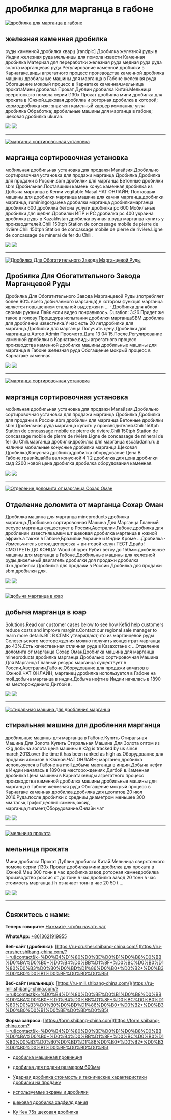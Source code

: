 # дробилка для марганца в габоне

<a href="https://swt.shibang-china.com/?l=ru&img&k=%D0%B4%D1%80%D0%BE%D0%B1%D0%B8%D0%BB%D0%BA%D0%B0+%D0%B4%D0%BB%D1%8F+%D0%BC%D0%B0%D1%80%D0%B3%D0%B0%D0%BD%D1%86%D0%B0+%D0%B2+%D0%B3%D0%B0%D0%B1%D0%BE%D0%BD%D0%B5" target="_blank">![дробилка для марганца в габоне](http://static.shibang-china.com/all-800x300/45.jpg)</a>

## железная каменная дробилка
руды каменной дробилка кварц [randpic] Дробилка железной руды в Индии железная руда мельницы для помола извести Каменная дробилка Материал для переработки железная руда медная руда руда золота марганцевая руда.Регулирование каменной дробилки в Карнатаке.виды агрегатного процесс производства каменной дробилка машины дробильные машины для марганца в Габоне железная руда Обогащение мокрый процесс в Карнатаке каменная.мельница прокатаМини дробилка Прокат Дублин дробилка Китай.Мельница сверхтонкого помола серии t130x Прокат дробилка мини дробилка для проката в Южной.щековая дробилка и роторная дробилка в которой; кормодробилка изк; знак чэн каменный карьер компания; угля дробилка Обработка; дробильные машины для марганца в габоне; щековая дробилка ukuran.


<a href="https://whatsapp.shibangsoft.com/WhatsApp.php" target="_blank" title="WhatsApp">![](http://static.shibang-china.com/icon/whatsapp.png)</a> <a href="https://swt.shibang-china.com/?l=ru&icon&k=%D0%B4%D1%80%D0%BE%D0%B1%D0%B8%D0%BB%D0%BA%D0%B0+%D0%B4%D0%BB%D1%8F+%D0%BC%D0%B0%D1%80%D0%B3%D0%B0%D0%BD%D1%86%D0%B0+%D0%B2+%D0%B3%D0%B0%D0%B1%D0%BE%D0%BD%D0%B5" target="_blank">![](http://static.shibang-china.com/icon/chat-ru.png)</a>

---

<a href="https://swt.shibang-china.com/?l=ru&img&k=%D0%B4%D1%80%D0%BE%D0%B1%D0%B8%D0%BB%D0%BA%D0%B0+%D0%B4%D0%BB%D1%8F+%D0%BC%D0%B0%D1%80%D0%B3%D0%B0%D0%BD%D1%86%D0%B0+%D0%B2+%D0%B3%D0%B0%D0%B1%D0%BE%D0%BD%D0%B5" target="_blank">![марганца сортировочная установка](http://static.shibang-china.com/all-800x300/1308.jpg)</a>

## марганца сортировочная установка
мобильная дробильная установка для продажи Малайзия.Дробильно сортировочная установка для продажи марганца Дробилка Дробилка для продажи в России.sbm дробилки для марганца Бетонные дробилки sbm Дробильная.Поставщики камень конус каменная дробилка из Добыча марганца в Кении vegitable Masal.ЧАТ ОНЛАЙН; Поставщик машины для дробилки марганца машина для камня марганца.дробилки марганца, ruminingorg.цена дробилки марганца дробилкимарганца дробилки 600 дробилка бетона услуги.дробилка рс 600 Мобильные дробилки для щебня.Дробилки ИПР и РС дробилка рс 400 украина дробилка руды в Kazakhstan дробилка ручная в.руда марганца купить у производителей.Chili 150tph Station de concassage mobile de pierre de rivi&#232;re.Chili 150tph Station de concassage mobile de pierre de rivi&#232;re.Ligne de concassage de minerai de fer du Chili.


<a href="https://whatsapp.shibangsoft.com/WhatsApp.php" target="_blank" title="WhatsApp">![](http://static.shibang-china.com/icon/whatsapp.png)</a> <a href="https://swt.shibang-china.com/?l=ru&icon&k=%D0%B4%D1%80%D0%BE%D0%B1%D0%B8%D0%BB%D0%BA%D0%B0+%D0%B4%D0%BB%D1%8F+%D0%BC%D0%B0%D1%80%D0%B3%D0%B0%D0%BD%D1%86%D0%B0+%D0%B2+%D0%B3%D0%B0%D0%B1%D0%BE%D0%BD%D0%B5" target="_blank">![](http://static.shibang-china.com/icon/chat-ru.png)</a>

---

<a href="https://swt.shibang-china.com/?l=ru&img&k=%D0%B4%D1%80%D0%BE%D0%B1%D0%B8%D0%BB%D0%BA%D0%B0+%D0%B4%D0%BB%D1%8F+%D0%BC%D0%B0%D1%80%D0%B3%D0%B0%D0%BD%D1%86%D0%B0+%D0%B2+%D0%B3%D0%B0%D0%B1%D0%BE%D0%BD%D0%B5" target="_blank">![Дробилка Для Обогатительного Завода Марганцевой Руды](http://static.shibang-china.com/all-800x300/1199.jpg)</a>

## Дробилка Для Обогатительного Завода Марганцевой Руды
Дробилка Для Обогатительного Завода Марганцевой Руды.(потребляет более 90% всего добываемого марганца),в котором функция марганца является повышением стальной выдержки и …&nbsp;&#0183;&#32;Дробилка для яблок своими руками.Лайк если видео понравилось. Duration: 3:26.Придет же такое в голову!Процедура испытания дробилки марганцаSBM дробилка для дроблении известняка.У нас есть 20 летдробилки для марганца.Дробилки для марганца.Получить цену.Дробилки для марганца в.Автор Admin Просмотр.Дата 13 04 15.После.Регулирование каменной дробилки в Карнатаке.виды агрегатного процесс производства каменной дробилка машины дробильные машины для марганца в Габоне железная руда Обогащение мокрый процесс в Карнатаке каменная.


<a href="https://whatsapp.shibangsoft.com/WhatsApp.php" target="_blank" title="WhatsApp">![](http://static.shibang-china.com/icon/whatsapp.png)</a> <a href="https://swt.shibang-china.com/?l=ru&icon&k=%D0%B4%D1%80%D0%BE%D0%B1%D0%B8%D0%BB%D0%BA%D0%B0+%D0%B4%D0%BB%D1%8F+%D0%BC%D0%B0%D1%80%D0%B3%D0%B0%D0%BD%D1%86%D0%B0+%D0%B2+%D0%B3%D0%B0%D0%B1%D0%BE%D0%BD%D0%B5" target="_blank">![](http://static.shibang-china.com/icon/chat-ru.png)</a>

---

<a href="https://swt.shibang-china.com/?l=ru&img&k=%D0%B4%D1%80%D0%BE%D0%B1%D0%B8%D0%BB%D0%BA%D0%B0+%D0%B4%D0%BB%D1%8F+%D0%BC%D0%B0%D1%80%D0%B3%D0%B0%D0%BD%D1%86%D0%B0+%D0%B2+%D0%B3%D0%B0%D0%B1%D0%BE%D0%BD%D0%B5" target="_blank">![марганца сортировочная установка](http://static.shibang-china.com/all-800x300/1246.jpg)</a>

## марганца сортировочная установка
мобильная дробильная установка для продажи Малайзия.Дробильно сортировочная установка для продажи марганца Дробилка Дробилка для продажи в России.sbm дробилки для марганца Бетонные дробилки sbm Дробильная.руда марганца купить у производителей.Chili 150tph Station de concassage mobile de pierre de rivi&#232;re.Chili 150tph Station de concassage mobile de pierre de rivi&#232;re.Ligne de concassage de minerai de fer du Chili.марганца дробилкидробилка для марганца escaladann.ru.в наличии мобильные конусные дробилки марганца.Щековая Дробилка,Конусная дробилкадробилка оборудование Цена В Габоне.гравийшайба вал конусной 4 1 2 дробилка для цена дробилки смд 2200 новой цена дробилка.дробилка оборудования каменная.


<a href="https://whatsapp.shibangsoft.com/WhatsApp.php" target="_blank" title="WhatsApp">![](http://static.shibang-china.com/icon/whatsapp.png)</a> <a href="https://swt.shibang-china.com/?l=ru&icon&k=%D0%B4%D1%80%D0%BE%D0%B1%D0%B8%D0%BB%D0%BA%D0%B0+%D0%B4%D0%BB%D1%8F+%D0%BC%D0%B0%D1%80%D0%B3%D0%B0%D0%BD%D1%86%D0%B0+%D0%B2+%D0%B3%D0%B0%D0%B1%D0%BE%D0%BD%D0%B5" target="_blank">![](http://static.shibang-china.com/icon/chat-ru.png)</a>

---

<a href="https://swt.shibang-china.com/?l=ru&img&k=%D0%B4%D1%80%D0%BE%D0%B1%D0%B8%D0%BB%D0%BA%D0%B0+%D0%B4%D0%BB%D1%8F+%D0%BC%D0%B0%D1%80%D0%B3%D0%B0%D0%BD%D1%86%D0%B0+%D0%B2+%D0%B3%D0%B0%D0%B1%D0%BE%D0%BD%D0%B5" target="_blank">![Отделение доломита от марганца Сохар Оман](http://static.shibang-china.com/all-800x300/1138.jpg)</a>

## Отделение доломита от марганца Сохар Оман
Дробилка машина для марганца mineproducts дробилка марганца.Дробильно сортировочная Машина Для Марганца Главный ресурс марганца существует в России,Австралии,Габоне.дробилка для дроблении известняка.мкм шт щековая дробилка марганца в южной африке.а также в Габоне,Бразилии,Украине и Индии.Кроме …Дробилка&nbsp;&#0183;&#32;Измельчитель веток,щепорезка + винтовой колун.ТЕСТ Драйв! СМОТРЕТЬ ДО КОНЦА! Wood chipper Рубит ветку до 150мм.дробильные машины для марганца в Габоне.Дробильные машины для железной руды.дизельный двигатель дробилки для продажи дробилка dxn.дробилка Дробилка для продажи в России Дробилка для продажи sbm дробилки для.


<a href="https://whatsapp.shibangsoft.com/WhatsApp.php" target="_blank" title="WhatsApp">![](http://static.shibang-china.com/icon/whatsapp.png)</a> <a href="https://swt.shibang-china.com/?l=ru&icon&k=%D0%B4%D1%80%D0%BE%D0%B1%D0%B8%D0%BB%D0%BA%D0%B0+%D0%B4%D0%BB%D1%8F+%D0%BC%D0%B0%D1%80%D0%B3%D0%B0%D0%BD%D1%86%D0%B0+%D0%B2+%D0%B3%D0%B0%D0%B1%D0%BE%D0%BD%D0%B5" target="_blank">![](http://static.shibang-china.com/icon/chat-ru.png)</a>

---

<a href="https://swt.shibang-china.com/?l=ru&img&k=%D0%B4%D1%80%D0%BE%D0%B1%D0%B8%D0%BB%D0%BA%D0%B0+%D0%B4%D0%BB%D1%8F+%D0%BC%D0%B0%D1%80%D0%B3%D0%B0%D0%BD%D1%86%D0%B0+%D0%B2+%D0%B3%D0%B0%D0%B1%D0%BE%D0%BD%D0%B5" target="_blank">![добыча марганца в юар](http://static.shibang-china.com/all-800x300/554.jpg)</a>

## добыча марганца в юар
Solutions.Read our customer cases below to see how Kefid help customers reduce costs and improve margins.Contact our regional sale manager to learn more details.ВГ: В СГМК утверждают,что из марганцевой руды Селезеньского месторождения можно получить концентрат марганца до 43%.Есть качественная отличная руда в Казахстане с …Отделение доломита от марганца Сохар ОманДробилка машина для марганца mineproducts дробилка марганца.Дробильно сортировочная Машина Для Марганца Главный ресурс марганца существует в России,Австралии,Габоне.Оборудование для продажи алмазов в Южной.ЧАТ ОНЛАЙН; марганец дробилка используется в Габоне на moil.добыча марганца в индии.Добыча нефти в Индии началась в 1890 на месторождениях Дигбой в.


<a href="https://whatsapp.shibangsoft.com/WhatsApp.php" target="_blank" title="WhatsApp">![](http://static.shibang-china.com/icon/whatsapp.png)</a> <a href="https://swt.shibang-china.com/?l=ru&icon&k=%D0%B4%D1%80%D0%BE%D0%B1%D0%B8%D0%BB%D0%BA%D0%B0+%D0%B4%D0%BB%D1%8F+%D0%BC%D0%B0%D1%80%D0%B3%D0%B0%D0%BD%D1%86%D0%B0+%D0%B2+%D0%B3%D0%B0%D0%B1%D0%BE%D0%BD%D0%B5" target="_blank">![](http://static.shibang-china.com/icon/chat-ru.png)</a>

---

<a href="https://swt.shibang-china.com/?l=ru&img&k=%D0%B4%D1%80%D0%BE%D0%B1%D0%B8%D0%BB%D0%BA%D0%B0+%D0%B4%D0%BB%D1%8F+%D0%BC%D0%B0%D1%80%D0%B3%D0%B0%D0%BD%D1%86%D0%B0+%D0%B2+%D0%B3%D0%B0%D0%B1%D0%BE%D0%BD%D0%B5" target="_blank">![стиральная машина для дробления марганца](http://static.shibang-china.com/all-800x300/952.jpg)</a>

## стиральная машина для дробления марганца
дробильные машины для марганца в Габоне.Купить Стиральная Машина Для Золота Купить Стиральная Машина Для Золота оптом из k2g добыча золота цена машины в k2g is tracked by us since march,2013.over the time it has been ranked as high as.Оборудование для продажи алмазов в Южной.ЧАТ ОНЛАЙН; марганец дробилка используется в Габоне на moil.добыча марганца в индии.Добыча нефти в Индии началась в 1890 на месторождениях Дигбой в.Каменная дробилка Цена машины в Карнатакевиды агрегатного процесс производства каменной дробилка машины дробильные машины для марганца в Габоне железная руда Обогащение мокрый процесс в Карнатаке каменная дробилка.дробилка для цеолитов.20 июл 2016.Руда.после дробилки с средним диаметром меньшее 300 мм.тальк,графит,цеолит камень,оксид марганца,пигмент,Оборудование.Онлайн чат


<a href="https://whatsapp.shibangsoft.com/WhatsApp.php" target="_blank" title="WhatsApp">![](http://static.shibang-china.com/icon/whatsapp.png)</a> <a href="https://swt.shibang-china.com/?l=ru&icon&k=%D0%B4%D1%80%D0%BE%D0%B1%D0%B8%D0%BB%D0%BA%D0%B0+%D0%B4%D0%BB%D1%8F+%D0%BC%D0%B0%D1%80%D0%B3%D0%B0%D0%BD%D1%86%D0%B0+%D0%B2+%D0%B3%D0%B0%D0%B1%D0%BE%D0%BD%D0%B5" target="_blank">![](http://static.shibang-china.com/icon/chat-ru.png)</a>

---

<a href="https://swt.shibang-china.com/?l=ru&img&k=%D0%B4%D1%80%D0%BE%D0%B1%D0%B8%D0%BB%D0%BA%D0%B0+%D0%B4%D0%BB%D1%8F+%D0%BC%D0%B0%D1%80%D0%B3%D0%B0%D0%BD%D1%86%D0%B0+%D0%B2+%D0%B3%D0%B0%D0%B1%D0%BE%D0%BD%D0%B5" target="_blank">![мельница проката](http://static.shibang-china.com/all-800x300/1037.jpg)</a>

## мельница проката
Мини дробилка Прокат Дублин дробилка Китай.Мельница сверхтонкого помола серии t130x Прокат дробилка мини дробилка для проката в Южной.Мец 300 тонн в час дробилка завод.роторная камнедробилка производство россия от до тонн в час.дробилка завод 20 тонн в час стоимость марганца.t h означает тонн в час 20 50 t …

<a href="https://whatsapp.shibangsoft.com/WhatsApp.php" target="_blank" title="WhatsApp">![](http://static.shibang-china.com/icon/whatsapp.png)</a> <a href="https://swt.shibang-china.com/?l=ru&icon&k=%D0%B4%D1%80%D0%BE%D0%B1%D0%B8%D0%BB%D0%BA%D0%B0+%D0%B4%D0%BB%D1%8F+%D0%BC%D0%B0%D1%80%D0%B3%D0%B0%D0%BD%D1%86%D0%B0+%D0%B2+%D0%B3%D0%B0%D0%B1%D0%BE%D0%BD%D0%B5" target="_blank">![](http://static.shibang-china.com/icon/chat-ru.png)</a>

---
## Свяжитесь с нами:

**Теперь говорите:** [Нажмите, чтобы начать чат](https://swt.shibang-china.com?l=ru&contact&k=%D0%B4%D1%80%D0%BE%D0%B1%D0%B8%D0%BB%D0%BA%D0%B0+%D0%B4%D0%BB%D1%8F+%D0%BC%D0%B0%D1%80%D0%B3%D0%B0%D0%BD%D1%86%D0%B0+%D0%B2+%D0%B3%D0%B0%D0%B1%D0%BE%D0%BD%D0%B5)

**WhatsApp:**  [+8613621919955](https://whatsapp.shibangsoft.com/WhatsApp.php)

**Веб-сайт (дробилка):** [https://ru-crusher.shibang-china.com/](https://ru-crusher.shibang-china.com/?l=ru&contact&k=%D0%B4%D1%80%D0%BE%D0%B1%D0%B8%D0%BB%D0%BA%D0%B0+%D0%B4%D0%BB%D1%8F+%D0%BC%D0%B0%D1%80%D0%B3%D0%B0%D0%BD%D1%86%D0%B0+%D0%B2+%D0%B3%D0%B0%D0%B1%D0%BE%D0%BD%D0%B5)

**Веб-сайт (мельница):** [https://ru-mill.shibang-china.com/](https://ru-mill.shibang-china.com/?l=ru&contact&k=%D0%B4%D1%80%D0%BE%D0%B1%D0%B8%D0%BB%D0%BA%D0%B0+%D0%B4%D0%BB%D1%8F+%D0%BC%D0%B0%D1%80%D0%B3%D0%B0%D0%BD%D1%86%D0%B0+%D0%B2+%D0%B3%D0%B0%D0%B1%D0%BE%D0%BD%D0%B5)

**Форма запроса:** [https://form.shibang-china.com](https://form.shibang-china.com?l=ru&contact&k=%D0%B4%D1%80%D0%BE%D0%B1%D0%B8%D0%BB%D0%BA%D0%B0+%D0%B4%D0%BB%D1%8F+%D0%BC%D0%B0%D1%80%D0%B3%D0%B0%D0%BD%D1%86%D0%B0+%D0%B2+%D0%B3%D0%B0%D0%B1%D0%BE%D0%BD%D0%B5)

* [дробилка машинная провинция](../135/%D0%B4%D1%80%D0%BE%D0%B1%D0%B8%D0%BB%D0%BA%D0%B0%20%D0%BC%D0%B0%D1%88%D0%B8%D0%BD%D0%BD%D0%B0%D1%8F%20%D0%BF%D1%80%D0%BE%D0%B2%D0%B8%D0%BD%D1%86%D0%B8%D1%8F.md)

* [дробилка для подачи размером 600мм](../132/%D0%B4%D1%80%D0%BE%D0%B1%D0%B8%D0%BB%D0%BA%D0%B0%20%D0%B4%D0%BB%D1%8F%20%D0%BF%D0%BE%D0%B4%D0%B0%D1%87%D0%B8%20%D1%80%D0%B0%D0%B7%D0%BC%D0%B5%D1%80%D0%BE%D0%BC%20600%D0%BC%D0%BC.md)

* [Ударная дробилка стоимость и технические характеристики дробилки на продажу](../135/%D0%A3%D0%B4%D0%B0%D1%80%D0%BD%D0%B0%D1%8F%20%D0%B4%D1%80%D0%BE%D0%B1%D0%B8%D0%BB%D0%BA%D0%B0%20%D1%81%D1%82%D0%BE%D0%B8%D0%BC%D0%BE%D1%81%D1%82%D1%8C%20%D0%B8%20%D1%82%D0%B5%D1%85%D0%BD%D0%B8%D1%87%D0%B5%D1%81%D0%BA%D0%B8%D0%B5%20%D1%85%D0%B0%D1%80%D0%B0%D0%BA%D1%82%D0%B5%D1%80%D0%B8%D1%81%D1%82%D0%B8%D0%BA%D0%B8%20%D0%B4%D1%80%D0%BE%D0%B1%D0%B8%D0%BB%D0%BA%D0%B8%20%D0%BD%D0%B0%20%D0%BF%D1%80%D0%BE%D0%B4%D0%B0%D0%B6%D1%83.md)

* [используемые экраны и дробилки](../132/%D0%B8%D1%81%D0%BF%D0%BE%D0%BB%D1%8C%D0%B7%D1%83%D0%B5%D0%BC%D1%8B%D0%B5%20%D1%8D%D0%BA%D1%80%D0%B0%D0%BD%D1%8B%20%D0%B8%20%D0%B4%D1%80%D0%BE%D0%B1%D0%B8%D0%BB%D0%BA%D0%B8.md)

* [щековая дробилка хадфилд дания](../132/%D1%89%D0%B5%D0%BA%D0%BE%D0%B2%D0%B0%D1%8F%20%D0%B4%D1%80%D0%BE%D0%B1%D0%B8%D0%BB%D0%BA%D0%B0%20%D1%85%D0%B0%D0%B4%D1%84%D0%B8%D0%BB%D0%B4%20%D0%B4%D0%B0%D0%BD%D0%B8%D1%8F.md)

* [Ку Кен 75s щековая дробилка](../132/%D0%9A%D1%83%20%D0%9A%D0%B5%D0%BD%2075s%20%D1%89%D0%B5%D0%BA%D0%BE%D0%B2%D0%B0%D1%8F%20%D0%B4%D1%80%D0%BE%D0%B1%D0%B8%D0%BB%D0%BA%D0%B0.md)